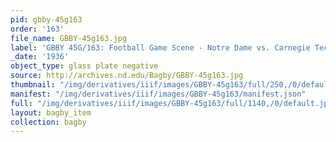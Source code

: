 ```yaml
---
pid: gbby-45g163
order: '163'
file_name: GBBY-45g163.jpg
label: 'GBBY 45G/163: Football Game Scene - Notre Dame vs. Carnegie Tech - 1936'
_date: '1936'
object_type: glass plate negative
source: http://archives.nd.edu/Bagby/GBBY-45g163.jpg
thumbnail: "/img/derivatives/iiif/images/GBBY-45g163/full/250,/0/default.jpg"
manifest: "/img/derivatives/iiif/images/GBBY-45g163/manifest.json"
full: "/img/derivatives/iiif/images/GBBY-45g163/full/1140,/0/default.jpg"
layout: bagby_item
collection: bagby
---
```

